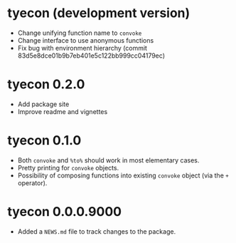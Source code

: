 # tyecon (development version)

* Change unifying function name to `convoke`
* Change interface to use anonymous functions
* Fix bug with environment hierarchy (commit 83d5e8dce01b9b7eb401e5c122bb999cc04179ec)

# tyecon 0.2.0

* Add package site
* Improve readme and vignettes

# tyecon 0.1.0

* Both `convoke` and `%to%` should work in most elementary cases.
* Pretty printing for `convoke` objects.
* Possibility of composing functions into existing `convoke` object (via the `+` operator).

# tyecon 0.0.0.9000

* Added a `NEWS.md` file to track changes to the package.
